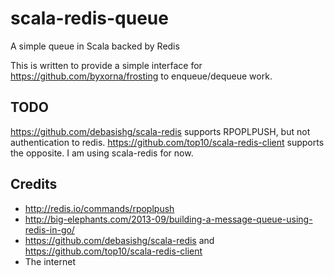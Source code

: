 scala-redis-queue
=================

A simple queue in Scala backed by Redis

This is written to provide a simple interface for https://github.com/byxorna/frosting to enqueue/dequeue work.

## TODO

 https://github.com/debasishg/scala-redis supports RPOPLPUSH, but not authentication to redis. https://github.com/top10/scala-redis-client supports the opposite. I am using scala-redis for now.

## Credits

* http://redis.io/commands/rpoplpush
* http://big-elephants.com/2013-09/building-a-message-queue-using-redis-in-go/
* https://github.com/debasishg/scala-redis and https://github.com/top10/scala-redis-client
* The internet
